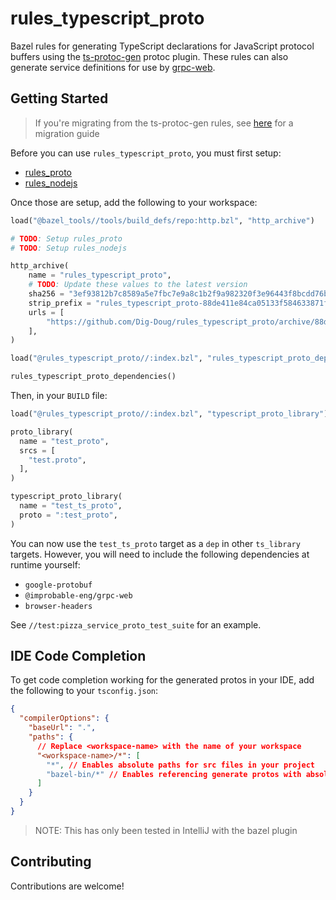# rules_typescript_proto
Bazel rules for generating TypeScript declarations for JavaScript protocol buffers using the 
[ts-protoc-gen](https://github.com/improbable-eng/ts-protoc-gen) protoc plugin. These rules can also
generate service definitions for use by [grpc-web](https://github.com/improbable-eng/grpc-web).

## Getting Started

> If you're migrating from the ts-protoc-gen rules, see [here](docs/migrating_from_ts_protoc_gen.md) for a migration guide

Before you can use `rules_typescript_proto`, you must first setup:

- [rules_proto](https://github.com/bazelbuild/rules_proto)
- [rules_nodejs](https://github.com/bazelbuild/rules_nodejs)

Once those are setup, add the following to your workspace:

```python
load("@bazel_tools//tools/build_defs/repo:http.bzl", "http_archive")

# TODO: Setup rules_proto
# TODO: Setup rules_nodejs

http_archive(
    name = "rules_typescript_proto",
    # TODO: Update these values to the latest version
    sha256 = "3ef93812b7c8589a5e7fbc7e9a8c1b2f9a982320f3e96443f8bcdd76b3ef6bc0",
    strip_prefix = "rules_typescript_proto-88de411e84ca05133f584633871f1f417a52095e",
    urls = [
        "https://github.com/Dig-Doug/rules_typescript_proto/archive/88de411e84ca05133f584633871f1f417a52095e.tar.gz",
    ],
)

load("@rules_typescript_proto//:index.bzl", "rules_typescript_proto_dependencies")

rules_typescript_proto_dependencies()
```

Then, in your `BUILD` file:

```python
load("@rules_typescript_proto//:index.bzl", "typescript_proto_library")

proto_library(
  name = "test_proto",
  srcs = [
    "test.proto",
  ],
)

typescript_proto_library(
  name = "test_ts_proto",
  proto = ":test_proto",
)
```

You can now use the `test_ts_proto` target as a `dep` in other `ts_library` targets. However, you 
will need to include the following dependencies at runtime yourself:

- `google-protobuf`
- `@improbable-eng/grpc-web`
- `browser-headers`

See `//test:pizza_service_proto_test_suite` for an example.

## IDE Code Completion

To get code completion working for the generated protos in your IDE, add the following to your
`tsconfig.json`:

```json
{
  "compilerOptions": {
    "baseUrl": ".",
    "paths": {
      // Replace <workspace-name> with the name of your workspace
      "<workspace-name>/*": [
        "*", // Enables absolute paths for src files in your project
        "bazel-bin/*" // Enables referencing generate protos with absolute paths
      ]
    }
  }
}
```

> NOTE: This has only been tested in IntelliJ with the bazel plugin

## Contributing

Contributions are welcome!